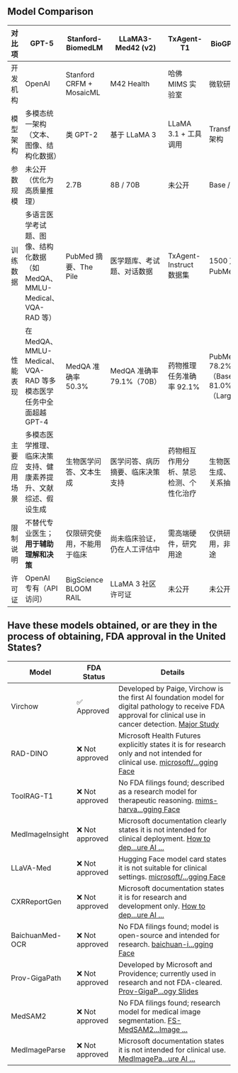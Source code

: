 ## Model Comparison

| 对比项         | GPT-5          | Stanford-BiomedLM           | LLaMA3-Med42 (v2)         | TxAgent-T1                  | BioGPT 系列                   | BioMistral-7B                |
|---------------|------------|-----------------|---------------------------|-----------------------------|-------------------------------|------------------------------|
| 开发机构       | OpenAI                     | Stanford CRFM + MosaicML    | M42 Health                | 哈佛 MIMS 实验室            | 微软研究院                    | 法国学术与医疗机构合作        |
| 模型架构       | 多模态统一架构（文本、图像、结构化数据） | 类 GPT-2                    | 基于 LLaMA 3              | LLaMA 3.1 + 工具调用         | Transformer 架构              | 基于 Mistral                 |
| 参数规模       | 未公开（优化为高质量推理） | 2.7B                        | 8B / 70B                  | 未公开                      | Base / Large                  | 7B                           |
| 训练数据       | 多语言医学考试题、图像、结构化数据（如 MedQA、MMLU-Medical、VQA-RAD 等）  | PubMed 摘要、The Pile       | 医学题库、考试题、对话数据 | TxAgent-Instruct 数据集      | 1500 万篇 PubMed 摘要         | PubMed Central 开放获取数据   |
| 性能表现       | 在 MedQA、MMLU-Medical、VQA-RAD 等多模态医学任务中全面超越 GPT-4   | MedQA 准确率 50.3%           | MedQA 准确率 79.1%（70B）  | 药物推理任务准确率 92.1%     | PubMedQA：78.2%（Base），81.0%（Large） | 10 个医学问答基准上表现优异   |
| 主要应用场景   | 多模态医学推理、临床决策支持、健康素养提升、文献综述、假设生成   | 生物医学问答、文本生成       | 医学问答、病历摘要、临床决策支持 | 药物相互作用分析、禁忌检测、个性化治疗 | 生物医学文本生成、问答、关系抽取 | 医学问答、多语言生物医学 NLP  |
| 限制说明       | 不替代专业医生；**用于辅助理解和决策**   | 仅限研究使用，不能用于临床   | 尚未临床验证，仍在人工评估中 | 需高端硬件，研究用途          | 仅供研究使用，非临床用途       | 仅限研究使用，尚未临床验证    |
| 许可证         | OpenAI 专有（API 访问）  | BigScience BLOOM RAIL       | LLaMA 3 社区许可证         | 未公开                       | 未公开                        | 未公开                       |


## Have these models obtained, or are they in the process of obtaining, FDA approval in the United States?

| Model            | FDA Status | Details                                                                                                                                                                                                 |
|------------------|------------|---------------------------------------------------------------------------------------------------------------------------------------------------------------------------------------------------------|
| Virchow          | ✅ Approved | Developed by Paige, Virchow is the first AI foundation model for digital pathology to receive FDA approval for clinical use in cancer detection. [Major Study](https://www.paige.ai/press-releases/2023-03-15-paige-announces-fda-approval-for-virchow-ai-foundation-model-for-digital-pathology) |
| RAD-DINO         | ❌ Not approved | Microsoft Health Futures explicitly states it is for research only and not intended for clinical use. [microsoft/...gging Face](https://huggingface.co/microsoft/rad-dino) |
| ToolRAG-T1      | ❌ Not approved | No FDA filings found; described as a research model for therapeutic reasoning. [mims-harva...gging Face](https://huggingface.co/mims-harvard/ToolRAG-T1-GTE-Qwen2-1.5B) |
| MedImageInsight  | ❌ Not approved | Microsoft documentation clearly states it is not intended for clinical deployment. [How to dep...ure AI ...](https://learn.microsoft.com/en-us/azure/ai-foundry/how-to/healthcare-ai/deploy-medimageinsight) |
| LLaVA-Med       | ❌ Not approved | Hugging Face model card states it is not suitable for clinical settings. [microsoft/...gging Face](https://huggingface.co/microsoft/llava-med-v1.5-mistral-7b) |
| CXRReportGen     | ❌ Not approved | Microsoft documentation states it is for research and development only. [How to dep...ure AI ...](https://learn.microsoft.com/en-us/azure/ai-foundry/how-to/healthcare-ai/deploy-cxrreportgen) |
| BaichuanMed-OCR  | ❌ Not approved | No FDA filings found; model is open-source and intended for research. [baichuan-i...gging Face](https://huggingface.co/baichuan-inc/BaichuanMed-OCR-7B) |
| Prov-GigaPath    | ❌ Not approved | Developed by Microsoft and Providence; currently used in research and not FDA-cleared. [Prov-GigaP...ogy Slides](https://www.pathologynews.com/digital-pathology/prov-gigapath-microsofts-ai-model-analyzes-gigapixel-pathology-slides-2/) |
| MedSAM2          | ❌ Not approved | No FDA filings found; research model for medical image segmentation. [FS-MedSAM2...Image ...](https://arxiv.org/html/2409.04298v1) |
| MedImageParse    | ❌ Not approved | Microsoft documentation states it is not intended for clinical use. [MedImagePa...ure AI ...](https://learn.microsoft.com/en-us/azure/ai-foundry/how-to/healthcare-ai/deploy-medimageparse) |